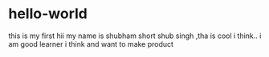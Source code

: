 # hello-world
this is my first
hii my name is shubham short shub singh ,tha is cool i think..
i am good learner i think and want to make product
